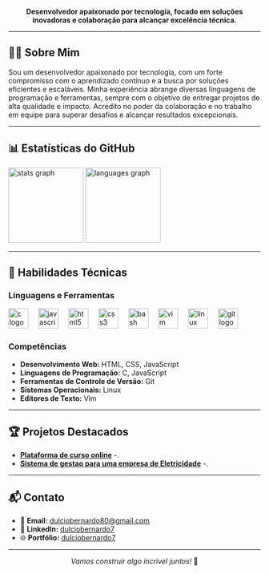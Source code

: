 <p align="center">
  <strong>Desenvolvedor apaixonado por tecnologia, focado em soluções inovadoras e colaboração para alcançar excelência técnica.</strong>
</p>

---

## 👨‍💻 Sobre Mim

Sou um desenvolvedor apaixonado por tecnologia, com um forte compromisso com o aprendizado contínuo e a busca por soluções eficientes e escaláveis. Minha experiência abrange diversas linguagens de programação e ferramentas, sempre com o objetivo de entregar projetos de alta qualidade e impacto. Acredito no poder da colaboração e no trabalho em equipe para superar desafios e alcançar resultados excepcionais.

---

## 📊 Estatísticas do GitHub

<div align="left">
  <img src="https://github-readme-stats.vercel.app/api?username=dulciobernardo77&hide_title=false&hide_rank=false&show_icons=true&include_all_commits=true&count_private=true&disable_animations=false&theme=dracula&locale=en&hide_border=false&order=1" height="150" alt="stats graph"  />
  <img src="https://github-readme-stats.vercel.app/api/top-langs?username=dulciobernardo77&locale=en&hide_title=false&layout=compact&card_width=320&langs_count=5&theme=dracula&hide_border=false&order=2" height="150" alt="languages graph"  />
</div>

---

## 🚀 Habilidades Técnicas

### Linguagens e Ferramentas

<div align="left">
  <img src="https://cdn.jsdelivr.net/gh/devicons/devicon/icons/c/c-original.svg" height="40" alt="c logo"  />
  <img width="12" />
  <img src="https://cdn.jsdelivr.net/gh/devicons/devicon/icons/javascript/javascript-original.svg" height="40" alt="javascript logo"  />
  <img width="12" />
  <img src="https://cdn.jsdelivr.net/gh/devicons/devicon/icons/html5/html5-original.svg" height="40" alt="html5 logo"  />
  <img width="12" />
  <img src="https://cdn.jsdelivr.net/gh/devicons/devicon/icons/css3/css3-original.svg" height="40" alt="css3 logo"  />
  <img width="12" />
  <img src="https://cdn.jsdelivr.net/gh/devicons/devicon/icons/bash/bash-original.svg" height="40" alt="bash logo"  />
  <img width="12" />
  <img src="https://cdn.jsdelivr.net/gh/devicons/devicon/icons/vim/vim-original.svg" height="40" alt="vim logo"  />
  <img width="12" />
  <img src="https://cdn.jsdelivr.net/gh/devicons/devicon/icons/linux/linux-original.svg" height="40" alt="linux logo"  />
  <img width="12" />
  <img src="https://cdn.jsdelivr.net/gh/devicons/devicon/icons/git/git-original.svg" height="40" alt="git logo"  />
</div>

### Competências

- **Desenvolvimento Web:** HTML, CSS, JavaScript
- **Linguagens de Programação:** C, JavaScript
- **Ferramentas de Controle de Versão:** Git
- **Sistemas Operacionais:** Linux
- **Editores de Texto:** Vim

---

## 🏆 Projetos Destacados

- **[Plataforma de curso online](link)** -.
- **[Sistema de gestao para uma empresa de Eletricidade](link)** -.

---

## 📬 Contato

- 📧 **Email:** [dulciobernardo80@gmail.com](mailto:dulciobernardo80@gmail.com)
- 💼 **LinkedIn:** [dulciobernardo7](https://www.linkedin.com/in/d%C3%BAlcio-bernardo-b107492b9/)
- 🌐 **Portfólio:** [dulciobernardo7](https://github.com/dulciobernardo77)

---

<p align="center">
  <i>Vamos construir algo incrível juntos!</i> 🚀
</p>
